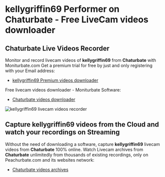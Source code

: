 # kellygriffin69 Performer on Chaturbate - Free LiveCam videos downloader

## Chaturbate Live Videos Recorder

Monitor and record livecam videos of **kellygriffin69** from **Chaturbate** with Moniturbate.com
Get a premium trial for free by just and only registering with your Email address:
* [kellygriffin69 Premium videos downloader](https://moniturbate.com/request-demo-licence-key.html)

Free livecam videos downloader - Moniturbate Software:
* [Chaturbate videos downloader](https://moniturbate.com/moniturbate-download-software.html)

![kellygriffin69 livecam videos recorder](https://peachurnet.com/templates/moniturbate-software.png)


## Capture kellygriffin69 videos from the Cloud and watch your recordings on Streaming

Without the need of downloading a software, capture **kellygriffin69** livecam videos from **Chaturbate** 100% online.
Watch Livecam archives from **Chaturbate** unlimitedly from thousands of existing recordings, only on Peachurbate.com and its websites network:
* [Chaturbate videos archives](https://peachurnet.com/)